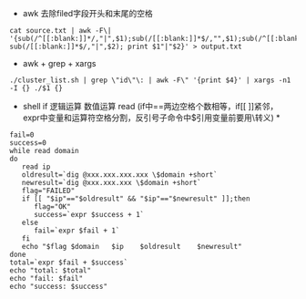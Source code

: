 
* awk 去除filed字段开头和末尾的空格

```
cat source.txt | awk -F\| '{sub(/^[[:blank:]]*/,"|",$1);sub(/[[:blank:]]*$/,"",$1);sub(/^[[:blank:]]*/,"",$2); sub(/[[:blank:]]*$/,"|",$2); print $1"|"$2}' > output.txt
```
* awk + grep + xargs

```
./cluster_list.sh | grep \"id\"\: | awk -F\" '{print $4}' | xargs -n1  -I {} ./$1 {}
```

* shell if 逻辑运算 数值运算 read (if中==两边空格个数相等，if[[  ]]紧邻， expr中变量和运算符空格分割，反引号子命令中$引用变量前要用\转义) *
```
fail=0
success=0
while read domain
do
   read ip
   oldresult=`dig @xxx.xxx.xxx.xxx \$domain +short`
   newresult=`dig @xxx.xxx.xxx \$domain +short`
   flag="FAILED"
   if [[ "$ip"=="$oldresult" && "$ip"=="$newresult" ]];then
      flag="OK"
      success=`expr $success + 1`
   else
      fail=`expr $fail + 1`
   fi
   echo "$flag $domain   $ip    $oldresult    $newresult"
done
total=`expr $fail + $success`
echo "total: $total" 
echo "fail: $fail" 
echo "success: $success"
```
